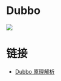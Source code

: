 # Dubbo

![](https://tva1.sinaimg.cn/large/007rAy9hgy1g2uxeyyhdfj30t20hc3za.jpg)

# 链接

- [Dubbo 原理解析](http://blog.csdn.net/column/details/learningdubbo.html)
